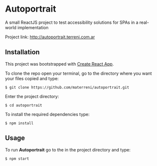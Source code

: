 # Autoportrait
A small ReactJS project to test accessibility solutions for SPAs in a real-world implementation

Project link: http://autoportrait.terreni.com.ar


## Installation
This project was bootstrapped with [Create React App](https://github.com/facebook/create-react-app).

To clone the repo open your terminal, go to the directory where you want your files copied and type:

	$ git clone https://github.com/materreni/autoportrait.git

Enter the project directory:

	$ cd autoportrait

To install the required dependencies type:

	$ npm install

## Usage
To run **Autoportrait** go to the in the project directory and type:

	$ npm start
